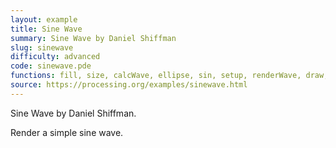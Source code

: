 ```yaml
---
layout: example
title: Sine Wave
summary: Sine Wave by Daniel Shiffman
slug: sinewave
difficulty: advanced
code: sinewave.pde
functions: fill, size, calcWave, ellipse, sin, setup, renderWave, draw, noStroke, background
source: https://processing.org/examples/sinewave.html
---
```


Sine Wave by Daniel Shiffman. 

 Render a simple sine wave.
